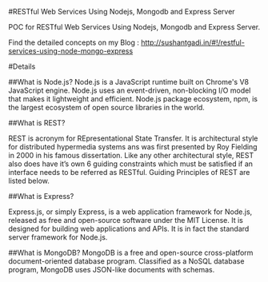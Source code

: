 #RESTful Web Services Using Nodejs, Mongodb and Express Server

POC for RESTful Web Services Using Nodejs, Mongodb and Express Server.

Find the detailed concepts on my Blog : http://sushantgadi.in/#!/restful-services-using-node-mongo-express


#Details    

##What is Node.js?
 Node.js is a JavaScript runtime built on Chrome's V8 JavaScript engine. Node.js uses an event-driven, non-blocking I/O model that makes it lightweight and efficient. Node.js package ecosystem, npm, is the largest ecosystem of open source libraries in the world.

##What is REST?

REST is acronym for REpresentational State Transfer. It is architectural style for distributed hypermedia systems ans was
first presented by Roy Fielding in 2000 in his famous dissertation. Like any other architectural style, REST also does
have it’s own 6 guiding constraints which must be satisfied if an interface needs to be referred as RESTful. Guiding
Principles of REST are listed below.

##What is Express?

Express.js, or simply Express, is a web application framework for Node.js, released as free and open-source software under
the MIT License. It is designed for building web applications and APIs. It is in fact the standard server framework for
Node.js.

##What is MongoDB?
MongoDB is a free and open-source cross-platform document-oriented database program. Classified as a NoSQL database program,
MongoDB uses JSON-like documents with schemas.



